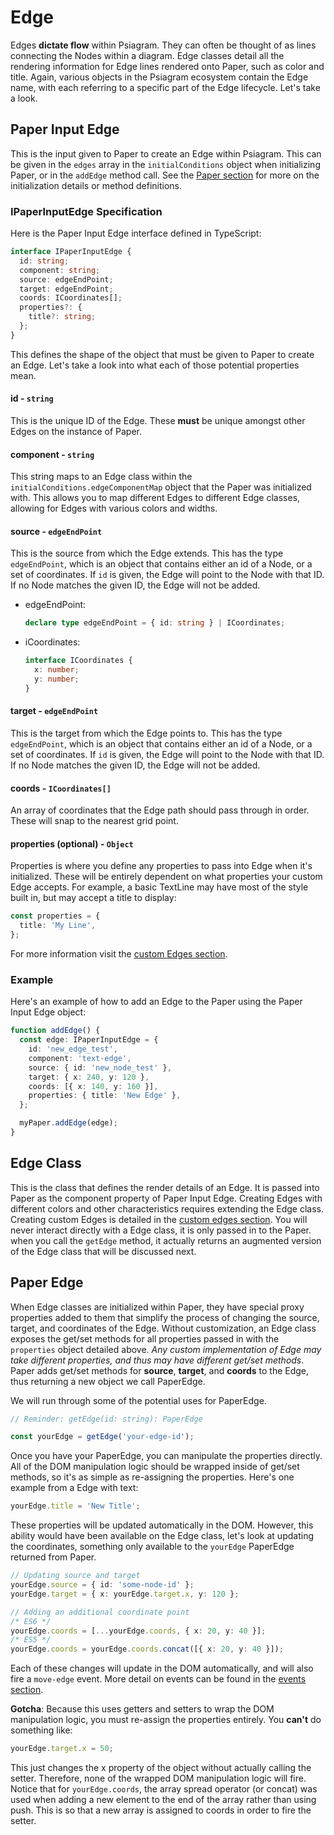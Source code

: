 # Edge

Edges **dictate flow** within Psiagram.  They can often be thought of as lines connecting the Nodes within a diagram. Edge classes detail all the rendering information for Edge lines rendered onto Paper, such as color and title. Again, various objects in the Psiagram ecosystem contain the Edge name, with each referring to a specific part of the Edge lifecycle. Let's take a look.

## Paper Input Edge

This is the input given to Paper to create an Edge within Psiagram. This can be given in the `edges` array in the `initialConditions` object when initializing Paper, or in the `addEdge` method call. See the [Paper section](paper.md) for more on the initialization details or method definitions.

### IPaperInputEdge Specification

Here is the Paper Input Edge interface defined in TypeScript:

```typescript
interface IPaperInputEdge {
  id: string;
  component: string;
  source: edgeEndPoint;
  target: edgeEndPoint;
  coords: ICoordinates[];
  properties?: {
    title?: string;
  };
}
```

This defines the shape of the object that must be given to Paper to create an Edge. Let's take a look into what each of those potential properties mean.

#### id - `string`

This is the unique ID of the Edge. These **must** be unique amongst other Edges on the instance of Paper.

#### component - `string`

This string maps to an Edge class within the `initialConditions.edgeComponentMap` object that the Paper was initialized with. This allows you to map different Edges to different Edge classes, allowing for Edges with various colors and widths.

#### source - `edgeEndPoint`

This is the source from which the Edge extends. This has the type `edgeEndPoint`, which is an object that contains either an id of a Node, or a set of coordinates. If `id` is given, the Edge will point to the Node with that ID. If no Node matches the given ID, the Edge will not be added.

* edgeEndPoint:

  ```typescript
  declare type edgeEndPoint = { id: string } | ICoordinates;
  ```

* iCoordinates:

  ```typescript
  interface ICoordinates {
    x: number;
    y: number;
  }
  ```

#### target - `edgeEndPoint`

This is the target from which the Edge points to. This has the type `edgeEndPoint`, which is an object that contains either an id of a Node, or a set of coordinates. If `id` is given, the Edge will point to the Node with that ID. If no Node matches the given ID, the Edge will not be added.

#### coords - `ICoordinates[]`

An array of coordinates that the Edge path should pass through in order. These will snap to the nearest grid point.

#### properties \(optional\) - `Object`

Properties is where you define any properties to pass into Edge when it's initialized. These will be entirely dependent on what properties your custom Edge accepts. For example, a basic TextLine may have most of the style built in, but may accept a title to display:

```typescript
const properties = {
  title: 'My Line',
};
```

For more information visit the [custom Edges section](../in-depth/custom-edges.md).

### Example

Here's an example of how to add an Edge to the Paper using the Paper Input Edge object:

```typescript
function addEdge() {
  const edge: IPaperInputEdge = {
    id: 'new_edge_test',
    component: 'text-edge',
    source: { id: 'new_node_test' },
    target: { x: 240, y: 120 },
    coords: [{ x: 140, y: 160 }],
    properties: { title: 'New Edge' },
  };

  myPaper.addEdge(edge);
}
```

## Edge Class

This is the class that defines the render details of an Edge. It is passed into Paper as the component property of Paper Input Edge. Creating Edges with different colors and other characteristics requires extending the Edge class. Creating custom Edges is detailed in the [custom edges section](../in-depth/custom-edges.md). You will never interact directly with a Edge class, it is only passed in to the Paper. when you call the `getEdge` method, it actually returns an augmented version of the Edge class that will be discussed next.

## Paper Edge

When Edge classes are initialized within Paper, they have special proxy properties added to them that simplify the process of changing the source, target, and coordinates of the Edge. Without customization, an Edge class exposes the get/set methods for all properties passed in with the `properties` object detailed above. _Any custom implementation of Edge may take different properties, and thus may have different get/set methods_. Paper adds get/set methods for **source**, **target**, and **coords** to the Edge, thus returning a new object we call PaperEdge.

We will run through some of the potential uses for PaperEdge.

```typescript
// Reminder: getEdge(id: string): PaperEdge

const yourEdge = getEdge('your-edge-id');
```

Once you have your PaperEdge, you can manipulate the properties directly. All of the DOM manipulation logic should be wrapped inside of get/set methods, so it's as simple as re-assigning the properties. Here's one example from a Edge with text:

```typescript
yourEdge.title = 'New Title';
```

These properties will be updated automatically in the DOM. However, this ability would have been available on the Edge class, let's look at updating the coordinates, something only available to the `yourEdge` PaperEdge returned from Paper.

```typescript
// Updating source and target
yourEdge.source = { id: 'some-node-id' };
yourEdge.target = { x: yourEdge.target.x, y: 120 };

// Adding an additional coordinate point
/* ES6 */
yourEdge.coords = [...yourEdge.coords, { x: 20, y: 40 }];
/* ES5 */
yourEdge.coords = yourEdge.coords.concat([{ x: 20, y: 40 }]);
```

Each of these changes will update in the DOM automatically, and will also fire a `move-edge` event. More detail on events can be found in the [events section](../in-depth/events.md).

**Gotcha**: Because this uses getters and setters to wrap the DOM manipulation logic, you must re-assign the properties entirely. You **can't** do something like:

```typescript
yourEdge.target.x = 50;
```

This just changes the x property of the object without actually calling the setter. Therefore, none of the wrapped DOM manipulation logic will fire. Notice that for `yourEdge.coords`, the array spread operator \(or concat\) was used when adding a new element to the end of the array rather than using push. This is so that a new array is assigned to coords in order to fire the setter.

